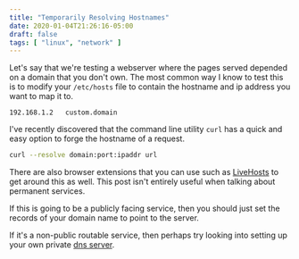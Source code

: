```yaml
---
title: "Temporarily Resolving Hostnames"
date: 2020-01-04T21:26:16-05:00
draft: false
tags: [ "linux", "network" ]
---
```


Let's say that we're testing a webserver where the pages served depended on a domain that you don't own. The most common way I know to test this is to modify your `/etc/hosts` file to contain the hostname and ip address you want to map it to.

```
192.168.1.2   custom.domain
```

I've recently discovered that the command line utility `curl` has a quick and easy option to forge the hostname of a request.

```bash
curl --resolve domain:port:ipaddr url
```

There are also browser extensions that you can use such as [LiveHosts](https://github.com/Aioros/livehosts) to get around this as well. This post isn't entirely useful when talking about permanent services.

If this is going to be a publicly facing service, then you should just set the records of your domain name to point to the server.

If it's a non-public routable service, then perhaps try looking into setting up your own private [dns server](https://brandonrozek.com/blog/coredns/).
